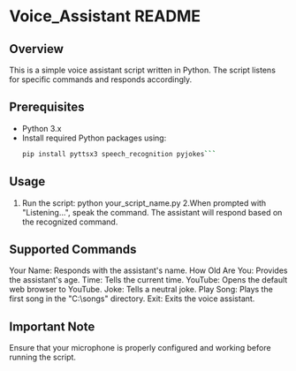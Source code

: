 # Voice_Assistant README

## Overview

This is a simple voice assistant script written in Python. The script listens for specific commands and responds accordingly.

## Prerequisites

- Python 3.x
- Install required Python packages using:
  ```bash
  pip install pyttsx3 speech_recognition pyjokes```
## Usage
1. Run the script:
python your_script_name.py
 2.When prompted with "Listening...", speak the command. The assistant will respond based on the recognized command.

## Supported Commands
Your Name: Responds with the assistant's name.
How Old Are You: Provides the assistant's age.
Time: Tells the current time.
YouTube: Opens the default web browser to YouTube.
Joke: Tells a neutral joke.
Play Song: Plays the first song in the "C:\songs" directory.
Exit: Exits the voice assistant.

## Important Note
Ensure that your microphone is properly configured and working before running the script.
